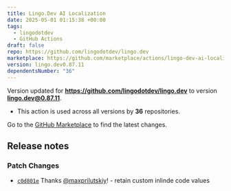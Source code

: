 ```yaml
---
title: Lingo.Dev AI Localization
date: 2025-05-01 01:15:38 +00:00
tags:
  - lingodotdev
  - GitHub Actions
draft: false
repo: https://github.com/lingodotdev/lingo.dev
marketplace: https://github.com/marketplace/actions/lingo-dev-ai-localization
version: lingo.dev0.87.11
dependentsNumber: "36"
---
```



Version updated for **https://github.com/lingodotdev/lingo.dev** to version **lingo.dev@0.87.11**.
- This action is used across all versions by **36** repositories.

Go to the [GitHub Marketplace](https://github.com/marketplace/actions/lingo-dev-ai-localization) to find the latest changes.

## Release notes

### Patch Changes

-   [`c0d801e`](https://github.com/lingodotdev/lingo.dev/commit/c0d801e6b7efa2ec5115f27e5b8726704a5e5f99)
    Thanks [@maxprilutskiy](https://github.com/maxprilutskiy)! - retain custom
    inlinde code values

